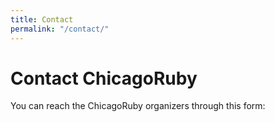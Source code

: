 ```yaml
---
title: Contact
permalink: "/contact/"
---
```


# Contact ChicagoRuby

You can reach the ChicagoRuby organizers through this form:

<div id="wufoo-z1fvbzgt1374glg">
</div>
<script type="text/javascript">var z1fvbzgt1374glg;(function(d, t) {
var s = d.createElement(t), options = {
'userName':'wisdomgroup',
'formHash':'z1fvbzgt1374glg',
'autoResize':true,
'height':'697',
'async':true,
'host':'wufoo.com',
'header':'show',
'ssl':true};
s.src = ('https:' == d.location.protocol ? 'https://' : 'http://') + 'www.wufoo.com/scripts/embed/form.js';
s.onload = s.onreadystatechange = function() {
var rs = this.readyState; if (rs) if (rs != 'complete') if (rs != 'loaded') return;
try { z1fvbzgt1374glg = new WufooForm();z1fvbzgt1374glg.initialize(options);z1fvbzgt1374glg.display(); } catch (e) {}};
var scr = d.getElementsByTagName(t)[0], par = scr.parentNode; par.insertBefore(s, scr);
})(document, 'script');</script>
